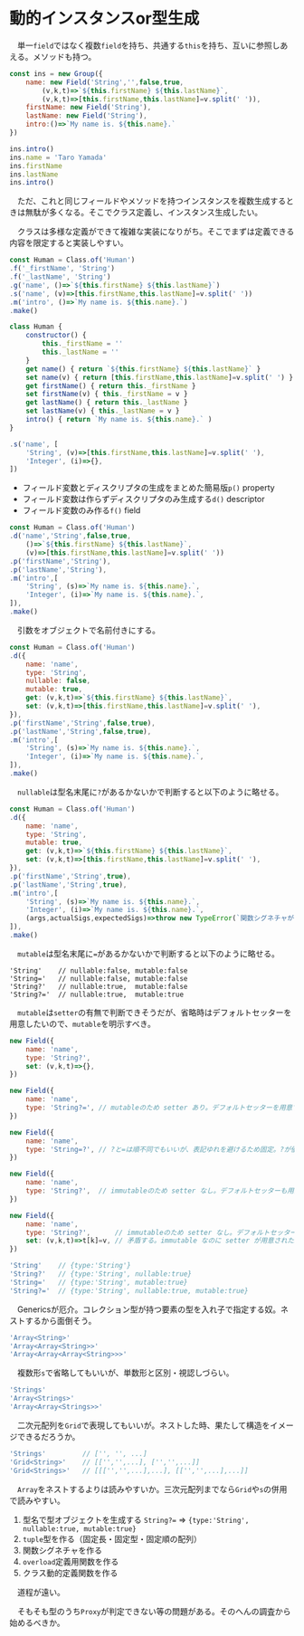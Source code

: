 # 動的インスタンスor型生成

　単一`field`ではなく複数`field`を持ち、共通する`this`を持ち、互いに参照しあえる。メソッドも持つ。

```javascript
const ins = new Group({
    name: new Field('String','',false,true,
        (v,k,t)=>`${this.firstName} ${this.lastName}`,
        (v,k,t)=>[this.firstName,this.lastName]=v.split(' ')),
    firstName: new Field('String'),
    lastName: new Field('String'),
    intro:()=>`My name is. ${this.name}.`
})
```
```javascript
ins.intro()
ins.name = 'Taro Yamada'
ins.firstName
ins.lastName
ins.intro()
```

　ただ、これと同じフィールドやメソッドを持つインスタンスを複数生成するときは無駄が多くなる。そこでクラス定義し、インスタンス生成したい。

　クラスは多様な定義ができて複雑な実装になりがち。そこでまずは定義できる内容を限定すると実装しやすい。

```javascript
const Human = Class.of('Human')
.f('_firstName', 'String')
.f('_lastName', 'String')
.g('name', ()=>`${this.firstName} ${this.lastName}`)
.s('name', (v)=>[this.firstName,this.lastName]=v.split(' '))
.m('intro', ()=>`My name is. ${this.name}.`)
.make()
```
```javascript
class Human {
    constructor() {
        this._firstName = ''
        this._lastName = ''
    }
    get name() { return `${this.firstName} ${this.lastName}` }
    set name(v) { return [this.firstName,this.lastName]=v.split(' ') }
    get firstName() { return this._firstName }
    set firstName(v) { this._firstName = v }
    get lastName() { return this._lastName }
    set lastName(v) { this._lastName = v }
    intro() { return `My name is. ${this.name}.` )
}
```
```javascript
.s('name', [
    'String', (v)=>[this.firstName,this.lastName]=v.split(' '),
    'Integer', (i)=>{},
])
```

* フィールド変数とディスクリプタの生成をまとめた簡易版`p()` property
* フィールド変数は作らずディスクリプタのみ生成する`d()`     descriptor
* フィールド変数のみ作る`f()`                               field

```javascript
const Human = Class.of('Human')
.d('name','String',false,true,
    ()=>`${this.firstName} ${this.lastName}`,
    (v)=>[this.firstName,this.lastName]=v.split(' '))
.p('firstName','String'),
.p('lastName','String'),
.m('intro',[
    'String', (s)=>`My name is. ${this.name}.`,
    'Integer', (i)=>`My name is. ${this.name}.`,
]),
.make()
```

　引数をオブジェクトで名前付きにする。

```javascript
const Human = Class.of('Human')
.d({
    name: 'name',
    type: 'String',
    nullable: false,
    mutable: true,
    get: (v,k,t)=>`${this.firstName} ${this.lastName}`,
    set: (v,k,t)=>[this.firstName,this.lastName]=v.split(' '),
}),
.p('firstName','String',false,true),
.p('lastName','String',false,true),
.m('intro',[
    'String', (s)=>`My name is. ${this.name}.`,
    'Integer', (i)=>`My name is. ${this.name}.`,
]),
.make()
```

　`nullable`は型名末尾に`?`があるかないかで判断すると以下のように略せる。

```javascript
const Human = Class.of('Human')
.d({
    name: 'name',
    type: 'String',
    mutable: true,
    get: (v,k,t)=>`${this.firstName} ${this.lastName}`,
    set: (v,k,t)=>[this.firstName,this.lastName]=v.split(' '),
}),
.p('firstName','String',true),
.p('lastName','String',true),
.m('intro',[
    'String', (s)=>`My name is. ${this.name}.`,
    'Integer', (i)=>`My name is. ${this.name}.`,
    (args,actualSigs,expectedSigs)=>throw new TypeError(`関数シグネチャが一致しません。引数の型,数,順は次のいずれかであるべきです。:${expectedSigs}`)
]),
.make()
```

　`mutable`は型名末尾に`=`があるかないかで判断すると以下のように略せる。


```
'String'    // nullable:false, mutable:false
'String='   // nullable:false, mutable:false
'String?'   // nullable:true,  mutable:false
'String?='  // nullable:true,  mutable:true
```

　`mutable`は`setter`の有無で判断できそうだが、省略時はデフォルトセッターを用意したいので、`mutable`を明示すべき。

```javascript
new Field({
    name: 'name',
    type: 'String?',
    set: (v,k,t)=>{},
})
```
```javascript
new Field({
    name: 'name',
    type: 'String?=', // mutableのため setter あり。デフォルトセッターを用意する。?と=は順不同でもいいが表記ゆれを避けるため固定
})
```
```javascript
new Field({
    name: 'name',
    type: 'String=?', // ?と=は順不同でもいいが、表記ゆれを避けるため固定。?が優先のため、逆の場合は例外発生させる
})
```
```javascript
new Field({
    name: 'name',
    type: 'String?',  // immutableのため setter なし。デフォルトセッターも用意しない。
})
```
```javascript
new Field({
    name: 'name',
    type: 'String?',      // immutableのため setter なし。デフォルトセッターも用意しない。
    set: (v,k,t)=>t[k]=v, // 矛盾する。immutable なのに setter が用意された。例外発生させる
})
```

```javascript
'String'    // {type:'String'}
'String?'   // {type:'String', nullable:true}
'String='   // {type:'String', mutable:true}
'String?='  // {type:'String', nullable:true, mutable:true}
```

　Genericsが厄介。コレクション型が持つ要素の型を入れ子で指定する奴。ネストするから面倒そう。

```javascript
'Array<String>'
'Array<Array<String>>'
'Array<Array<Array<String>>>'
```

　複数形`s`で省略してもいいが、単数形と区別・視認しづらい。

```javascript
'Strings'
'Array<Strings>'
'Array<Array<Strings>>'
```

　二次元配列を`Grid`で表現してもいいが。ネストした時、果たして構造をイメージできるだろうか。

```javascript
'Strings'         // ['', '', ...]
'Grid<String>'    // [['','',...], ['','',...]]
'Grid<Strings>'   // [[['','',...],...], [['','',...],...]]
```

　`Array`をネストするよりは読みやすいか。三次元配列までなら`Grid`や`s`の併用で読みやすい。

1. 型名で型オブジェクトを生成する `String?=` => `{type:'String', nullable:true, mutable:true}`
2. `tuple`型を作る（固定長・固定型・固定順の配列）
3. 関数シグネチャを作る
4. `overload`定義用関数を作る
5. クラス動的定義関数を作る

　道程が遠い。

　そもそも型のうち`Proxy`が判定できない等の問題がある。そのへんの調査から始めるべきか。


